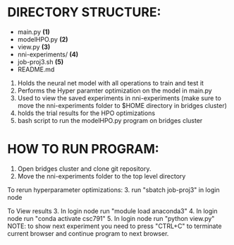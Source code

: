 # DIRECTORY STRUCTURE: 


* main.py **(1)**
* modelHPO.py **(2)**
* view.py **(3)**
* nni-experiments/ **(4)** 
* job-proj3.sh **(5)**
* README.md

1. Holds the neural net model with all operations to train and test it
2. Performs the Hyper paramter optimization on the model in main.py
3. Used to view the saved experiments in nni-experiments (make sure to move the nni-experiments folder to $HOME directory in bridges cluster)
4. holds the trial results for the HPO optimizations
5. bash script to run the modelHPO.py program on bridges cluster


# HOW TO RUN PROGRAM: 

1. Open bridges cluster and clone git repository. 
2. Move the nni-experiments folder to the top level directory

To rerun hyperparameter optimizations: 
3. run "sbatch job-proj3" in login node

To View results
3. In login node run "module load anaconda3"
4. In login node run "conda activate csc791"
5. In login node run "python view.py"
NOTE: to show next experiment you need to press "CTRL+C" to terminate current browser and continue program to next browser. 